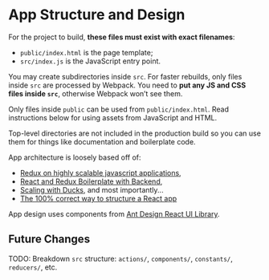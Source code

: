 # App Structure and Design

For the project to build, **these files must exist with exact filenames**:

* `public/index.html` is the page template;
* `src/index.js` is the JavaScript entry point.

You may create subdirectories inside `src`. For faster rebuilds, only files inside `src` are processed by Webpack. You need to **put any JS and CSS files inside `src`**, otherwise Webpack won’t see them.

Only files inside `public` can be used from `public/index.html`. Read instructions below for using assets from JavaScript and HTML.

Top-level directories are not included in the production build so you can use them for things like documentation and boilerplate code.

App architecture is loosely based off of:
- [Redux on highly scalable javascript applications](https://medium.com/@alexmngn/how-to-use-redux-on-highly-scalable-javascript-applications-4e4b8cb5ef38),
- [React and Redux Boilerplate with Backend](http://jasonwatmore.com/post/2017/09/16/react-redux-user-registration-and-login-tutorial-example#private-route-jsx),
- [Scaling with Ducks](https://medium.freecodecamp.org/scaling-your-redux-app-with-ducks-6115955638be), and most importantly...
- [The 100% correct way to structure a React app](https://hackernoon.com/the-100-correct-way-to-structure-a-react-app-or-why-theres-no-such-thing-3ede534ef1ed)

App design uses components from [Ant Design React UI Library](https://ant.design).

## Future Changes

TODO: Breakdown `src` structure: `actions/`, `components/`, `constants/`, `reducers/`, etc.

